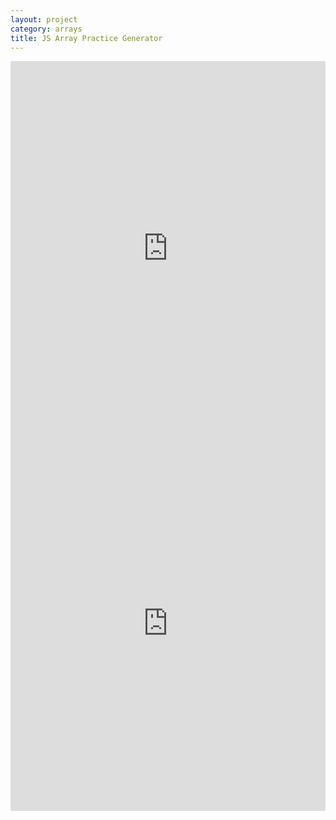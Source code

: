 ```yaml
---
layout: project
category: arrays
title: JS Array Practice Generator
---
```


<iframe frameborder="0" width="100%" height="600px" src="https://replit.com/@JustinRiley1/JS-Array-Practice-Generator?embed=true" ></iframe>

<iframe src="https://trinket.io/embed/python3/bd04f0b6a2?outputOnly=true&runOption=run&start=result" width="100%" height="600" frameborder="0" marginwidth="0" marginheight="0" allowfullscreen></iframe>
